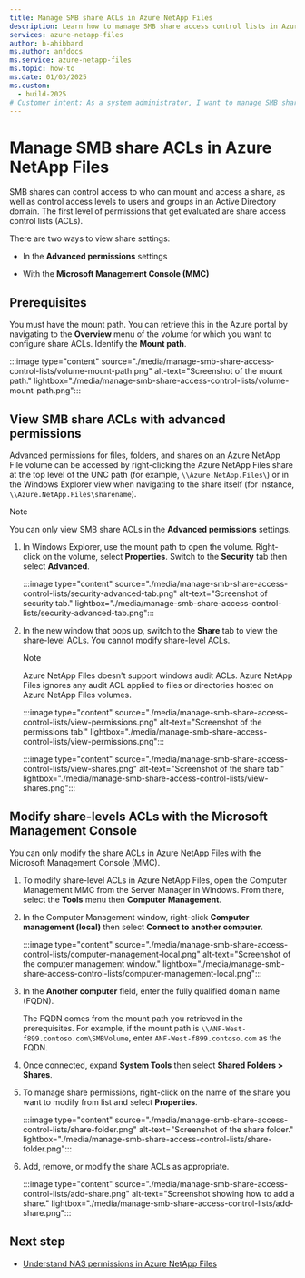 ```yaml
---
title: Manage SMB share ACLs in Azure NetApp Files
description: Learn how to manage SMB share access control lists in Azure NetApp Files.
services: azure-netapp-files
author: b-ahibbard
ms.author: anfdocs
ms.service: azure-netapp-files
ms.topic: how-to
ms.date: 01/03/2025
ms.custom:
  - build-2025
# Customer intent: As a system administrator, I want to manage SMB share access control lists in Azure NetApp Files so that I can control user permissions effectively and ensure proper access levels for shared resources.
---
```

# Manage SMB share ACLs in Azure NetApp Files

SMB shares can control access to who can mount and access a share, as well as control access levels to users and groups in an Active Directory domain. The first level of permissions that get evaluated are share access control lists (ACLs). 

There are two ways to view share settings:

* In the **Advanced permissions** settings

* With the **Microsoft Management Console (MMC)**

## Prerequisites 

You must have the mount path. You can retrieve this in the Azure portal by navigating to the **Overview** menu of the volume for which you want to configure share ACLs. Identify the **Mount path**.

:::image type="content" source="./media/manage-smb-share-access-control-lists/volume-mount-path.png" alt-text="Screenshot of the mount path." lightbox="./media/manage-smb-share-access-control-lists/volume-mount-path.png":::


## View SMB share ACLs with advanced permissions 

Advanced permissions for files, folders, and shares on an Azure NetApp File volume can be accessed by right-clicking the Azure NetApp Files share at the top level of the UNC path (for example, `\\Azure.NetApp.Files\`) or in the Windows Explorer view when navigating to the share itself (for instance, `\\Azure.NetApp.Files\sharename`).

>[!NOTE]
>You can only view SMB share ACLs in the **Advanced permissions** settings.

1. In Windows Explorer, use the mount path to open the volume. Right-click on the volume, select **Properties**. Switch to the **Security** tab then select **Advanced**.

    :::image type="content" source="./media/manage-smb-share-access-control-lists/security-advanced-tab.png" alt-text="Screenshot of security tab." lightbox="./media/manage-smb-share-access-control-lists/security-advanced-tab.png":::

1. In the new window that pops up, switch to the **Share** tab to view the share-level ACLs. You cannot modify share-level ACLs.  

    >[!NOTE]
    >Azure NetApp Files doesn't support windows audit ACLs. Azure NetApp Files ignores any audit ACL applied to files or directories hosted on Azure NetApp Files volumes.

    :::image type="content" source="./media/manage-smb-share-access-control-lists/view-permissions.png" alt-text="Screenshot of the permissions tab." lightbox="./media/manage-smb-share-access-control-lists/view-permissions.png":::

    :::image type="content" source="./media/manage-smb-share-access-control-lists/view-shares.png" alt-text="Screenshot of the share tab." lightbox="./media/manage-smb-share-access-control-lists/view-shares.png":::


## Modify share-levels ACLs with the Microsoft Management Console

You can only modify the share ACLs in Azure NetApp Files with the Microsoft Management Console (MMC).

1. To modify share-level ACLs in Azure NetApp Files, open the Computer Management MMC from the Server Manager in Windows. From there, select the **Tools** menu then **Computer Management**.

1. In the Computer Management window, right-click **Computer management (local)** then select **Connect to another computer**. 

    :::image type="content" source="./media/manage-smb-share-access-control-lists/computer-management-local.png" alt-text="Screenshot of the computer management window." lightbox="./media/manage-smb-share-access-control-lists/computer-management-local.png":::

1. In the **Another computer** field, enter the fully qualified domain name (FQDN).

    The FQDN comes from the mount path you retrieved in the prerequisites. For example, if the mount path is `\\ANF-West-f899.contoso.com\SMBVolume`, enter `ANF-West-f899.contoso.com` as the FQDN. 

1. Once connected, expand **System Tools** then select **Shared Folders > Shares**.
1. To manage share permissions, right-click on the name of the share you want to modify from list and select **Properties**.

    :::image type="content" source="./media/manage-smb-share-access-control-lists/share-folder.png" alt-text="Screenshot of the share folder." lightbox="./media/manage-smb-share-access-control-lists/share-folder.png":::

1. Add, remove, or modify the share ACLs as appropriate. 

    :::image type="content" source="./media/manage-smb-share-access-control-lists/add-share.png" alt-text="Screenshot showing how to add a share." lightbox="./media/manage-smb-share-access-control-lists/add-share.png":::
  
## Next step

* [Understand NAS permissions in Azure NetApp Files](network-attached-storage-permissions.md)

